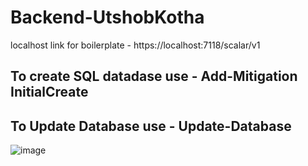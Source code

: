# Backend-UtshobKotha
localhost link for boilerplate - https://localhost:7118/scalar/v1

## To create SQL datadase use - Add-Mitigation InitialCreate
## To Update Database use - Update-Database


![image](https://github.com/user-attachments/assets/77818778-d2b7-48e7-8d38-63b4c408ff54)

